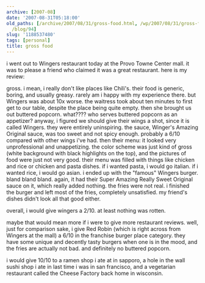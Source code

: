 ```yaml
---
archive: [2007-08]
date: '2007-08-31T05:18:00'
old_paths: [/archive/2007/08/31/gross-food.html, /wp/2007/08/31/gross-food/, /2007/08/31/gross-food/,
  /blog/94]
slug: '1188537480'
tags: [personal]
title: gross food
---
```


i went out to Wingers restaurant today at the Provo Towne Center mall. it
was to please a friend who claimed it was a great restaurant. here is my
review:

gross. i mean, i really don't like places like Chili's. their food is
generic, boring, and usually greasy. rarely am i happy with my experience
there. but Wingers was about 10x worse. the waitress took about ten
minutes to first get to our table, despite the place being quite empty.
then she brought us out buttered popcorn. what???? who serves buttered
popcorn as an appetizer? anyway, i figured we should give their wings
a shot, since it is called Wingers. they were entirely uninspiring. the
sauce, Winger's Amazing Original sauce, was too sweet and not spicy
enough. probably a 6/10 compared with other wings i've had. then their
menu: it looked very unprofessional and unappetizing. the color scheme was
just kind of gross (white background with black highlights on the top),
and the pictures of food were just not very good. their menu was filled
with things like chicken and rice or chicken and pasta dishes. if i wanted
pasta, i would go italian. if i wanted rice, i would go asian. i ended up
with the "famous" Wingers burger. bland bland bland. again, it had their
Super Amazing Really Sweet Original sauce on it, which really added
nothing. the fries were not real. i finished the burger and left most of
the fries, completely unsatisfied. my friend's dishes didn't look all that
good either.

overall, i would give wingers a 2/10. at least nothing was rotten.

maybe that would mean more if i were to give more restaurant reviews.
well, just for comparison sake, i give Red Robin (which is right across
from Wingers at the mall) a 6/10 in the franchise burger place category.
they have some unique and decently tasty burgers when one is in the mood,
and the fries are actually not bad. and definitely no buttered popcorn.

i would give 10/10 to a ramen shop i ate at in sapporo, a hole in the wall
sushi shop i ate in last time i was in san francisco, and a vegetarian
restaurant called the Cheese Factory back home in wisconsin.

